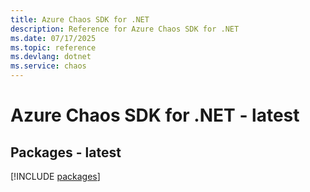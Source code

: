 ```yaml
---
title: Azure Chaos SDK for .NET
description: Reference for Azure Chaos SDK for .NET
ms.date: 07/17/2025
ms.topic: reference
ms.devlang: dotnet
ms.service: chaos
---
```

# Azure Chaos SDK for .NET - latest
## Packages - latest
[!INCLUDE [packages](chaos-index.md)]